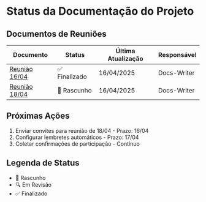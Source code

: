 # Status da Documentação do Projeto

## Documentos de Reuniões
| Documento | Status | Última Atualização | Responsável |
|-----------|--------|---------------------|-------------|
| [Reunião 16/04](comunicacoes/reuniao-alinhamento-documentacao-2025-04-16.md) | ✅ Finalizado | 16/04/2025 | Docs-Writer |
| [Reunião 18/04](comunicacoes/reuniao-alinhamento-documentacao-2025-04-18.md) | 📝 Rascunho | 16/04/2025 | Docs-Writer |

## Próximas Ações
1. Enviar convites para reunião de 18/04 - Prazo: 16/04
2. Configurar lembretes automáticos - Prazo: 17/04
3. Coletar confirmações de participação - Contínuo

## Legenda de Status
- 📝 Rascunho
- 🔍 Em Revisão
- ✅ Finalizado